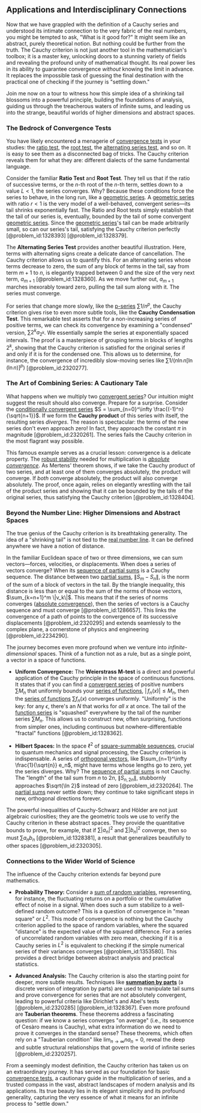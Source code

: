 ## Applications and Interdisciplinary Connections

Now that we have grappled with the definition of a Cauchy series and understood its intimate connection to the very fabric of the real numbers, you might be tempted to ask, "What is it good for?" It might seem like an abstract, purely theoretical notion. But nothing could be further from the truth. The Cauchy criterion is not just another tool in the mathematician's toolbox; it is a master key, unlocking doors to a stunning variety of fields and revealing the profound unity of mathematical thought. Its real power lies in its ability to guarantee convergence *without* knowing the limit in advance. It replaces the impossible task of guessing the final destination with the practical one of checking if the journey is "settling down."

Join me now on a tour to witness how this simple idea of a shrinking tail blossoms into a powerful principle, building the foundations of analysis, guiding us through the treacherous waters of infinite sums, and leading us into the strange, beautiful worlds of higher dimensions and abstract spaces.

### The Bedrock of Convergence Tests

You have likely encountered a menagerie of [convergence tests](@article_id:137562) in your studies: the [ratio test](@article_id:135737), the [root test](@article_id:138241), the [alternating series test](@article_id:145388), and so on. It is easy to see them as a disconnected bag of tricks. The Cauchy criterion reveals them for what they are: different dialects of the same fundamental language.

Consider the familiar **Ratio Test** and **Root Test**. They tell us that if the ratio of successive terms, or the $n$-th root of the $n$-th term, settles down to a value $L \lt 1$, the series converges. Why? Because these conditions force the series to behave, in the long run, like a [geometric series](@article_id:157996). A [geometric series](@article_id:157996) with ratio $r \lt 1$ is the very model of a well-behaved, convergent series—its tail shrinks exponentially fast. The Ratio and Root tests simply establish that the tail of our series is, eventually, bounded by the tail of some convergent [geometric series](@article_id:157996). Since the [geometric series](@article_id:157996)'s tail can be made arbitrarily small, so can our series's tail, satisfying the Cauchy criterion perfectly [@problem_id:1328393] [@problem_id:1328379].

The **Alternating Series Test** provides another beautiful illustration. Here, terms with alternating signs create a delicate dance of cancellation. The Cauchy criterion allows us to quantify this. For an alternating series whose terms decrease to zero, the sum of any block of terms in the tail, say from term $m+1$ to $n$, is elegantly trapped between 0 and the size of the very next term, $a_{m+1}$ [@problem_id:1328360]. As we move further out, $a_{m+1}$ marches inexorably toward zero, pulling the tail sum along with it. The series must converge.

For series that change more slowly, like the [p-series](@article_id:139213) $\sum 1/n^p$, the Cauchy criterion gives rise to even more subtle tools, like the **Cauchy Condensation Test**. This remarkable test asserts that for a non-increasing series of positive terms, we can check its convergence by examining a "condensed" version, $\sum 2^k a_{2^k}$. We essentially sample the series at exponentially spaced intervals. The proof is a masterpiece of grouping terms in blocks of lengths $2^k$, showing that the Cauchy criterion is satisfied for the original series if and only if it is for the condensed one. This allows us to determine, for instance, the convergence of incredibly slow-moving series like $\sum 1/(n \ln n [\ln(\ln n)]^p)$ [@problem_id:2320277].

### The Art of Combining Series: A Cautionary Tale

What happens when we multiply two [convergent series](@article_id:147284)? Our intuition might suggest the result should also converge. Prepare for a surprise. Consider the [conditionally convergent series](@article_id:159912) $S = \sum_{n=0}^\infty \frac{(-1)^n}{\sqrt{n+1}}$. If we form the **Cauchy product** of this series with itself, the resulting series *diverges*. The reason is spectacular: the terms of the new series don't even approach zero! In fact, they approach the constant $\pi$ in magnitude [@problem_id:2320261]. The series fails the Cauchy criterion in the most flagrant way possible.

This famous example serves as a crucial lesson: convergence is a delicate property. The [robust stability](@article_id:267597) needed for multiplication is *[absolute convergence](@article_id:146232)*. As Mertens' theorem shows, if we take the Cauchy product of two series, and at least one of them converges absolutely, the product will converge. If *both* converge absolutely, the product will also converge absolutely. The proof, once again, relies on elegantly wrestling with the tail of the product series and showing that it can be bounded by the tails of the original series, thus satisfying the Cauchy criterion [@problem_id:1328404].

### Beyond the Number Line: Higher Dimensions and Abstract Spaces

The true genius of the Cauchy criterion is its breathtaking generality. The idea of a "shrinking tail" is not tied to the [real number line](@article_id:146792). It can be defined anywhere we have a notion of distance.

In the familiar Euclidean space of two or three dimensions, we can sum vectors—forces, velocities, or displacements. When does a series of vectors converge? When its [sequence of partial sums](@article_id:160764) is a Cauchy sequence. The distance between two [partial sums](@article_id:161583), $\|S_m - S_n\|$, is the norm of the sum of a block of vectors in the tail. By the triangle inequality, this distance is less than or equal to the sum of the norms of those vectors, $\sum_{k=n+1}^m \|v_k\|$. This means that if the series of norms converges ([absolute convergence](@article_id:146232)), then the series of vectors is a Cauchy sequence and must converge [@problem_id:1286657]. This links the convergence of a path of points to the convergence of its successive displacements [@problem_id:2320295] and extends seamlessly to the complex plane, a cornerstone of physics and engineering [@problem_id:2234290].

The journey becomes even more profound when we venture into *infinite-dimensional* spaces. Think of a function not as a rule, but as a single point, a vector in a space of functions.
-   **Uniform Convergence:** The **Weierstrass M-test** is a direct and powerful application of the Cauchy principle in the space of continuous functions. It states that if you can find a [convergent series](@article_id:147284) of positive numbers $\sum M_n$ that uniformly bounds your [series of functions](@article_id:139042), $|\,f_n(x)| \le M_n$, then the [series of functions](@article_id:139042) $\sum f_n(x)$ converges uniformly. "Uniformly" is the key: for any $\epsilon$, there's an $N$ that works for *all* $x$ at once. The tail of the [function series](@article_id:144523) is "squashed" everywhere by the tail of the number series $\sum M_n$. This allows us to construct new, often surprising, functions from simpler ones, including continuous but nowhere-differentiable "fractal" functions [@problem_id:1328362].

-   **Hilbert Spaces:** In the space $\ell^2$ of [square-summable sequences](@article_id:185176), crucial to quantum mechanics and signal processing, the Cauchy criterion is indispensable. A series of [orthogonal vectors](@article_id:141732), like $\sum_{n=1}^\infty \frac{1}{\sqrt{n}} e_n$, might have terms whose lengths go to zero, yet the series diverges. Why? The [sequence of partial sums](@article_id:160764) is not Cauchy. The "length" of the tail sum from $n$ to $2n$, $\|S_{n,2n}\|$, stubbornly approaches $\sqrt{\ln 2}$ instead of zero [@problem_id:2320264]. The [partial sums](@article_id:161583) never settle down; they continue to take significant steps in new, orthogonal directions forever.

The powerful inequalities of Cauchy-Schwarz and Hölder are not just algebraic curiosities; they are the geometric tools we use to verify the Cauchy criterion in these abstract spaces. They provide the quantitative bounds to prove, for example, that if $\sum |a_n|^2$ and $\sum |b_n|^2$ converge, then so must $\sum a_n b_n$ [@problem_id:1328381], a result that generalizes beautifully to other spaces [@problem_id:2320305].

### Connections to the Wider World of Science

The influence of the Cauchy criterion extends far beyond pure mathematics.
-   **Probability Theory:** Consider a [sum of random variables](@article_id:276207), representing, for instance, the fluctuating returns on a portfolio or the cumulative effect of noise in a signal. When does such a sum stabilize to a well-defined random outcome? This is a question of convergence in "mean square" or $L^2$. This mode of convergence is nothing but the Cauchy criterion applied to the space of random variables, where the squared "distance" is the expected value of the squared difference. For a series of uncorrelated random variables with zero mean, checking if it is a Cauchy series in $L^2$ is equivalent to checking if the simple numerical series of their variances converges [@problem_id:1353580]. This provides a direct bridge between abstract analysis and practical statistics.

-   **Advanced Analysis:** The Cauchy criterion is also the starting point for deeper, more subtle results. Techniques like **[summation by parts](@article_id:138938)** (a discrete version of integration by parts) are used to manipulate tail sums and prove convergence for series that are not absolutely convergent, leading to powerful criteria like Dirichlet's and Abel's tests [@problem_id:2320285] [@problem_id:1328367]. Even more profound are **Tauberian theorems**. These theorems address a fascinating question: if we know a series converges "on average" (i.e., its sequence of Cesàro means is Cauchy), what extra information do we need to prove it converges in the standard sense? These theorems, which often rely on a "Tauberian condition" like $\lim_{n \to \infty} n a_n = 0$, reveal the deep and subtle structural relationships that govern the world of infinite series [@problem_id:2320257].

From a seemingly modest definition, the Cauchy criterion has taken us on an extraordinary journey. It has served as our foundation for basic [convergence tests](@article_id:137562), a cautionary guide in the multiplication of series, and a trusted compass in the vast, abstract landscapes of modern analysis and its applications. Its true beauty lies in its elegant simplicity and its profound generality, capturing the very essence of what it means for an infinite process to "settle down."